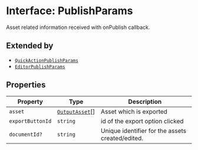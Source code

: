 # Interface: PublishParams

Asset related information received with onPublish callback.

## Extended by

- [`QuickActionPublishParams`](QuickActionPublishParams.md)
- [`EditorPublishParams`](EditorPublishParams.md)

## Properties

| Property | Type | Description |
| ------ | ------ | ------ |
| `asset` | [`OutputAsset`](../../Asset.types/interfaces/OutputAsset.md)[] | Asset which is exported |
| `exportButtonId` | `string` | id of the export option clicked |
| `documentId?` | `string` | Unique identifier for the assets created/edited. |
